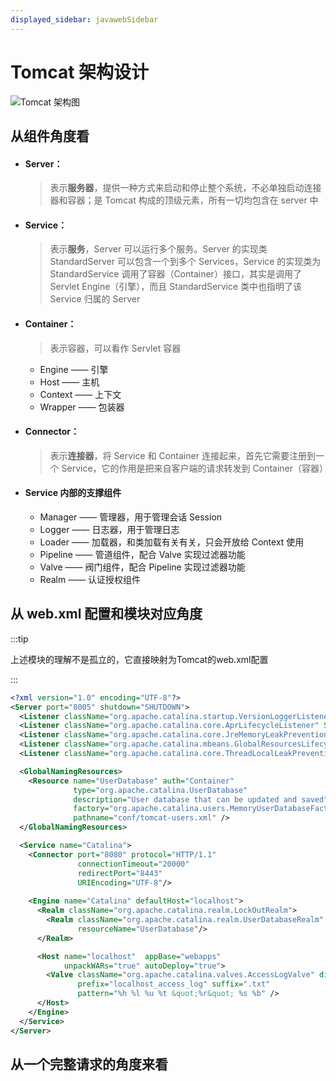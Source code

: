 ```yaml
---
displayed_sidebar: javawebSidebar
---
```


# Tomcat 架构设计

![Tomcat 架构图](/img/core/javaweb/tomcat-x-design.png)

## 从组件角度看

- #### Server：

  > 表示**服务器**，提供一种方式来启动和停止整个系统，不必单独启动连接器和容器；是 Tomcat 构成的顶级元素，所有一切均包含在 server 中

- #### Service：

  > 表示**服务**，Server 可以运行多个服务。Server 的实现类 StandardServer 可以包含一个到多个 Services，Service 的实现类为 StandardService 调用了容器（Container）接口，其实是调用了 Servlet Engine（引擎），而且 StandardService 类中也指明了该 Service 归属的 Server

- #### Container：

  > 表示容器，可以看作 Servlet 容器

  - Engine —— 引擎
  - Host —— 主机
  - Context —— 上下文
  - Wrapper —— 包装器

- #### Connector：

  > 表示**连接器**，将 Service 和 Container 连接起来，首先它需要注册到一个 Service，它的作用是把来自客户端的请求转发到 Container（容器）

- #### Service 内部的支撑组件

  - Manager —— 管理器，用于管理会话 Session
  - Logger —— 日志器，用于管理日志
  - Loader —— 加载器，和类加载有关有关，只会开放给 Context 使用
  - Pipeline —— 管道组件，配合 Valve 实现过滤器功能
  - Valve —— 阀门组件，配合 Pipeline 实现过滤器功能
  - Realm —— 认证授权组件

## 从 web.xml 配置和模块对应角度

:::tip

上述模块的理解不是孤立的，它直接映射为Tomcat的web.xml配置

:::

```xml
<?xml version="1.0" encoding="UTF-8"?>
<Server port="8005" shutdown="SHUTDOWN">
  <Listener className="org.apache.catalina.startup.VersionLoggerListener" />
  <Listener className="org.apache.catalina.core.AprLifecycleListener" SSLEngine="on" />
  <Listener className="org.apache.catalina.core.JreMemoryLeakPreventionListener" />
  <Listener className="org.apache.catalina.mbeans.GlobalResourcesLifecycleListener" />
  <Listener className="org.apache.catalina.core.ThreadLocalLeakPreventionListener" />

  <GlobalNamingResources>
    <Resource name="UserDatabase" auth="Container"
              type="org.apache.catalina.UserDatabase"
              description="User database that can be updated and saved"
              factory="org.apache.catalina.users.MemoryUserDatabaseFactory"
              pathname="conf/tomcat-users.xml" />
  </GlobalNamingResources>

  <Service name="Catalina">
    <Connector port="8080" protocol="HTTP/1.1"
               connectionTimeout="20000"
               redirectPort="8443"
			   URIEncoding="UTF-8"/>
   
    <Engine name="Catalina" defaultHost="localhost">
      <Realm className="org.apache.catalina.realm.LockOutRealm">
        <Realm className="org.apache.catalina.realm.UserDatabaseRealm"
               resourceName="UserDatabase"/>
      </Realm>

      <Host name="localhost"  appBase="webapps"
            unpackWARs="true" autoDeploy="true">
        <Valve className="org.apache.catalina.valves.AccessLogValve" directory="logs"
               prefix="localhost_access_log" suffix=".txt"
               pattern="%h %l %u %t &quot;%r&quot; %s %b" />
      </Host>
    </Engine>
  </Service>
</Server>
```

## 从一个完整请求的角度来看

